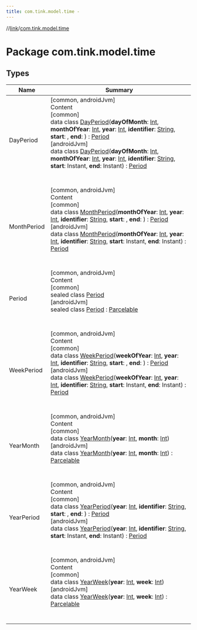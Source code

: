 ```yaml
---
title: com.tink.model.time -
---
```

//[link](../index.md)/[com.tink.model.time](index.md)



# Package com.tink.model.time  


## Types  
  
|  Name|  Summary| 
|---|---|
| <a name="com.tink.model.time/DayPeriod///PointingToDeclaration/"></a>DayPeriod| <a name="com.tink.model.time/DayPeriod///PointingToDeclaration/"></a>[common, androidJvm]  <br>Content  <br>[common]  <br>data class [DayPeriod]([common]-day-period/index.md)(**dayOfMonth**: [Int](https://kotlinlang.org/api/latest/jvm/stdlib/kotlin/-int/index.html), **monthOfYear**: [Int](https://kotlinlang.org/api/latest/jvm/stdlib/kotlin/-int/index.html), **year**: [Int](https://kotlinlang.org/api/latest/jvm/stdlib/kotlin/-int/index.html), **identifier**: [String](https://kotlinlang.org/api/latest/jvm/stdlib/kotlin/-string/index.html), **start**: <ERROR CLASS>, **end**: <ERROR CLASS>) : [Period]([common]-period/index.md)  <br>[androidJvm]  <br>data class [DayPeriod]([android-jvm]-day-period/index.md)(**dayOfMonth**: [Int](https://kotlinlang.org/api/latest/jvm/stdlib/kotlin/-int/index.html), **monthOfYear**: [Int](https://kotlinlang.org/api/latest/jvm/stdlib/kotlin/-int/index.html), **year**: [Int](https://kotlinlang.org/api/latest/jvm/stdlib/kotlin/-int/index.html), **identifier**: [String](https://kotlinlang.org/api/latest/jvm/stdlib/kotlin/-string/index.html), **start**: Instant, **end**: Instant) : [Period]([android-jvm]-period/index.md)  <br><br><br>
| <a name="com.tink.model.time/MonthPeriod///PointingToDeclaration/"></a>MonthPeriod| <a name="com.tink.model.time/MonthPeriod///PointingToDeclaration/"></a>[common, androidJvm]  <br>Content  <br>[common]  <br>data class [MonthPeriod]([common]-month-period/index.md)(**monthOfYear**: [Int](https://kotlinlang.org/api/latest/jvm/stdlib/kotlin/-int/index.html), **year**: [Int](https://kotlinlang.org/api/latest/jvm/stdlib/kotlin/-int/index.html), **identifier**: [String](https://kotlinlang.org/api/latest/jvm/stdlib/kotlin/-string/index.html), **start**: <ERROR CLASS>, **end**: <ERROR CLASS>) : [Period]([common]-period/index.md)  <br>[androidJvm]  <br>data class [MonthPeriod]([android-jvm]-month-period/index.md)(**monthOfYear**: [Int](https://kotlinlang.org/api/latest/jvm/stdlib/kotlin/-int/index.html), **year**: [Int](https://kotlinlang.org/api/latest/jvm/stdlib/kotlin/-int/index.html), **identifier**: [String](https://kotlinlang.org/api/latest/jvm/stdlib/kotlin/-string/index.html), **start**: Instant, **end**: Instant) : [Period]([android-jvm]-period/index.md)  <br><br><br>
| <a name="com.tink.model.time/Period///PointingToDeclaration/"></a>Period| <a name="com.tink.model.time/Period///PointingToDeclaration/"></a>[common, androidJvm]  <br>Content  <br>[common]  <br>sealed class [Period]([common]-period/index.md)  <br>[androidJvm]  <br>sealed class [Period]([android-jvm]-period/index.md) : [Parcelable](https://developer.android.com/reference/kotlin/android/os/Parcelable.html)  <br><br><br>
| <a name="com.tink.model.time/WeekPeriod///PointingToDeclaration/"></a>WeekPeriod| <a name="com.tink.model.time/WeekPeriod///PointingToDeclaration/"></a>[common, androidJvm]  <br>Content  <br>[common]  <br>data class [WeekPeriod]([common]-week-period/index.md)(**weekOfYear**: [Int](https://kotlinlang.org/api/latest/jvm/stdlib/kotlin/-int/index.html), **year**: [Int](https://kotlinlang.org/api/latest/jvm/stdlib/kotlin/-int/index.html), **identifier**: [String](https://kotlinlang.org/api/latest/jvm/stdlib/kotlin/-string/index.html), **start**: <ERROR CLASS>, **end**: <ERROR CLASS>) : [Period]([common]-period/index.md)  <br>[androidJvm]  <br>data class [WeekPeriod]([android-jvm]-week-period/index.md)(**weekOfYear**: [Int](https://kotlinlang.org/api/latest/jvm/stdlib/kotlin/-int/index.html), **year**: [Int](https://kotlinlang.org/api/latest/jvm/stdlib/kotlin/-int/index.html), **identifier**: [String](https://kotlinlang.org/api/latest/jvm/stdlib/kotlin/-string/index.html), **start**: Instant, **end**: Instant) : [Period]([android-jvm]-period/index.md)  <br><br><br>
| <a name="com.tink.model.time/YearMonth///PointingToDeclaration/"></a>YearMonth| <a name="com.tink.model.time/YearMonth///PointingToDeclaration/"></a>[common, androidJvm]  <br>Content  <br>[common]  <br>data class [YearMonth]([common]-year-month/index.md)(**year**: [Int](https://kotlinlang.org/api/latest/jvm/stdlib/kotlin/-int/index.html), **month**: [Int](https://kotlinlang.org/api/latest/jvm/stdlib/kotlin/-int/index.html))  <br>[androidJvm]  <br>data class [YearMonth]([android-jvm]-year-month/index.md)(**year**: [Int](https://kotlinlang.org/api/latest/jvm/stdlib/kotlin/-int/index.html), **month**: [Int](https://kotlinlang.org/api/latest/jvm/stdlib/kotlin/-int/index.html)) : [Parcelable](https://developer.android.com/reference/kotlin/android/os/Parcelable.html)  <br><br><br>
| <a name="com.tink.model.time/YearPeriod///PointingToDeclaration/"></a>YearPeriod| <a name="com.tink.model.time/YearPeriod///PointingToDeclaration/"></a>[common, androidJvm]  <br>Content  <br>[common]  <br>data class [YearPeriod]([common]-year-period/index.md)(**year**: [Int](https://kotlinlang.org/api/latest/jvm/stdlib/kotlin/-int/index.html), **identifier**: [String](https://kotlinlang.org/api/latest/jvm/stdlib/kotlin/-string/index.html), **start**: <ERROR CLASS>, **end**: <ERROR CLASS>) : [Period]([common]-period/index.md)  <br>[androidJvm]  <br>data class [YearPeriod]([android-jvm]-year-period/index.md)(**year**: [Int](https://kotlinlang.org/api/latest/jvm/stdlib/kotlin/-int/index.html), **identifier**: [String](https://kotlinlang.org/api/latest/jvm/stdlib/kotlin/-string/index.html), **start**: Instant, **end**: Instant) : [Period]([android-jvm]-period/index.md)  <br><br><br>
| <a name="com.tink.model.time/YearWeek///PointingToDeclaration/"></a>YearWeek| <a name="com.tink.model.time/YearWeek///PointingToDeclaration/"></a>[common, androidJvm]  <br>Content  <br>[common]  <br>data class [YearWeek]([common]-year-week/index.md)(**year**: [Int](https://kotlinlang.org/api/latest/jvm/stdlib/kotlin/-int/index.html), **week**: [Int](https://kotlinlang.org/api/latest/jvm/stdlib/kotlin/-int/index.html))  <br>[androidJvm]  <br>data class [YearWeek]([android-jvm]-year-week/index.md)(**year**: [Int](https://kotlinlang.org/api/latest/jvm/stdlib/kotlin/-int/index.html), **week**: [Int](https://kotlinlang.org/api/latest/jvm/stdlib/kotlin/-int/index.html)) : [Parcelable](https://developer.android.com/reference/kotlin/android/os/Parcelable.html)  <br><br><br>

